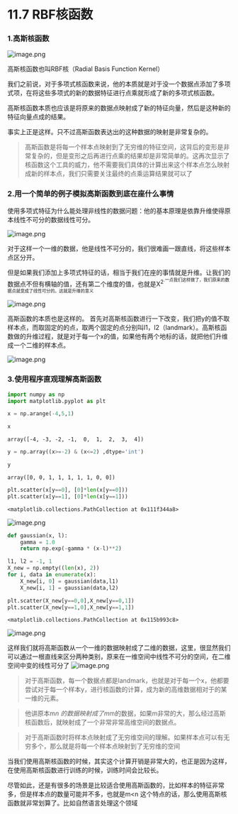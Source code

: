 # 11.7 RBF核函数

### 1.高斯核函数

![image.png](https://upload-images.jianshu.io/upload_images/7220971-8e26be4bda293c4e.png?imageMogr2/auto-orient/strip%7CimageView2/2/w/1240)

高斯核函数也叫RBF核（Radial Basis Function Kernel）

我们之前说，对于多项式核函数来说，他的本质就是对于没一个数据点添加了多项式项，在将这些多项式的新的数据特征进行点乘就形成了新的多项式核函数。

高斯核函数本质也应该是将原来的数据点映射成了新的特征向量，然后是这种新的特征向量点成的结果。

事实上正是这样。只不过高斯函数表达出的这种数据的映射是非常复杂的。

> 高斯函数是将每一个样本点映射到了无穷维的特征空间，这背后的变形是非常复杂的，但是变形之后再进行点乘的结果却是非常简单的。这再次显示了核函数这个工具的威力，他不需要我们具体的计算出来这个样本点怎么映射成新的样本点，我们只需要关注最终的点乘运算结果就可以了



### 2.用一个简单的例子模拟高斯函数到底在座什么事情

使用多项式特征为什么能处理非线性的数据问题：他的基本原理是依靠升维使得原本线性不可分的数据线性可分。

![image.png](https://upload-images.jianshu.io/upload_images/7220971-bae024e26b94c3ca.png?imageMogr2/auto-orient/strip%7CimageView2/2/w/1240)

对于这样一个一维的数据，他是线性不可分的，我们很难画一跟直线，将这些样本点区分开。

但是如果我们添加上多项式特征的话，相当于我们在座的事情就是升维。让我们的数据点不但有横轴的值，还有第二个维度的值，也就是X<sup>2<sup>.一点我们这样做了，我们原来的数据点就变成了线性可分的。这就是升维的意义

![image.png](https://upload-images.jianshu.io/upload_images/7220971-893cb6351f727bfb.png?imageMogr2/auto-orient/strip%7CimageView2/2/w/1240)


高斯函数的本质也是这样的。
首先对高斯核函数进行一下改变，我们把y的值不取样本点，而取固定的的点，取两个固定的点分别叫l1，l2（landmark）。高斯核函数做的升维过程，就是对于每一个x的值，如果他有两个地标的话，就把他们升维成一个二维的样本点。

![image.png](https://upload-images.jianshu.io/upload_images/7220971-e9c8f8ead9be9e6f.png?imageMogr2/auto-orient/strip%7CimageView2/2/w/1240)


### 3.使用程序直观理解高斯函数



```python
import numpy as np
import matplotlib.pyplot as plt
```


```python
x = np.arange(-4,5,1)
```


```python
x
```




    array([-4, -3, -2, -1,  0,  1,  2,  3,  4])




```python
y = np.array((x>=-2) & (x<=2) ,dtype='int')
```


```python
y
```




    array([0, 0, 1, 1, 1, 1, 1, 0, 0])




```python
plt.scatter(x[y==0], [0]*len(x[y==0]))
plt.scatter(x[y==1], [0]*len(x[y==1]))
```




    <matplotlib.collections.PathCollection at 0x111f344a8>




![image.png](https://upload-images.jianshu.io/upload_images/7220971-a57c7c799c0cd381.png?imageMogr2/auto-orient/strip%7CimageView2/2/w/1240)



```python
def gaussian(x, l):
    gamma = 1.0
    return np.exp(-gamma * (x-l)**2)
```


```python
l1, l2 = -1, 1
X_new = np.empty((len(x), 2))
for i, data in enumerate(x):
    X_new[i, 0] = gaussian(data,l1) 
    X_new[i, 1] = gaussian(data,l2)
```


```python
plt.scatter(X_new[y==0,0],X_new[y==0,1])
plt.scatter(X_new[y==1,0],X_new[y==1,1])
```




    <matplotlib.collections.PathCollection at 0x115b993c8>




![image.png](https://upload-images.jianshu.io/upload_images/7220971-c90605898066e187.png?imageMogr2/auto-orient/strip%7CimageView2/2/w/1240)



这样我们就将高斯函数从一个一维的数据映射成了二维的数据，这里，很显然我们可以通过一根直线来区分两种类别，原来在一维空间中线性不可分的空间，在二维空间中变的线性可分了
![image.png](https://upload-images.jianshu.io/upload_images/7220971-0f5812d7b8c4559f.png?imageMogr2/auto-orient/strip%7CimageView2/2/w/1240)


> 对于高斯函数，每一个数据点都是landmark，也就是对于每一个x，他都要尝试对于每一个样本y，进行核函数的计算，成为新的高维数据相对于的某一维的元素。

> 他讲原本m*n 的数据映射成了m*m的数据，如果m非常的大，那么经过高斯核函数后，就映射成了一个非常非常高维空间的数据点。

> 对于高斯函数时将样本点映射成了无穷维空间的理解。如果样本点可以有无穷多个，那么就是将每一个样本点映射到了无穷维的空间

当我们使用高斯核函数的时候，其实这个计算开销是非常大的，也正是因为这样，在使用高斯核函数进行训练的时候，训练时间会比较长。

尽管如此，还是有很多的场景是比较适合使用高斯函数的，比如样本的特征非常多，但是样本点的数量可能并不多，也就是m<n 这个特点的话，那么使用高斯核函数就非常划算了。比如自然语言处理这个领域